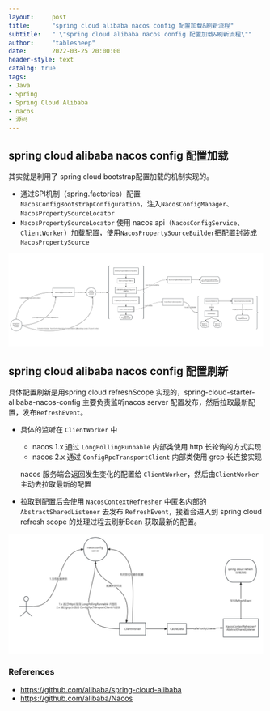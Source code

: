 ```yaml
---
layout:     post
title:      "spring cloud alibaba nacos config 配置加载&刷新流程"
subtitle:   " \"spring cloud alibaba nacos config 配置加载&刷新流程\""
author:     "tablesheep"
date:       2022-03-25 20:00:00
header-style: text
catalog: true
tags:
- Java
- Spring
- Spring Cloud Alibaba
- nacos
- 源码
---
```


## spring cloud alibaba nacos config 配置加载

其实就是利用了 spring cloud bootstrap配置加载的机制实现的。

- 通过SPI机制（spring.factories）配置`NacosConfigBootstrapConfiguration`，注入`NacosConfigManager`、`NacosPropertySourceLocator`
- `NacosPropertySourceLocator` 使用 nacos api（`NacosConfigService`、`ClientWorker`）加载配置，使用`NacosPropertySourceBuilder`把配置封装成`NacosPropertySource`

![spring-cloud-alibaba-nacos-config-load](/img/post/spring%20cloud%20alibaba%20nacos/spring%20cloud%20alibaba%20nacos%20config%20load.jpg)



## spring cloud alibaba nacos config 配置刷新

具体配置刷新是用spring cloud refreshScope 实现的，spring-cloud-starter-alibaba-nacos-config 主要负责监听nacos server 配置发布，然后拉取最新配置，发布`RefreshEvent`。

- 具体的监听在 `ClientWorker` 中

  - nacos 1.x 通过 `LongPollingRunnable` 内部类使用 http 长轮询的方式实现
  - nacos 2.x 通过 `ConfigRpcTransportClient` 内部类使用 grcp 长连接实现

  nacos 服务端会返回发生变化的配置给 `ClientWorker`，然后由`ClientWorker` 主动去拉取最新的配置

-  拉取到配置后会使用 `NacosContextRefresher` 中匿名内部的 `AbstractSharedListener` 去发布 `RefreshEvent`，接着会进入到 spring cloud refresh scope 的处理过程去刷新Bean 获取最新的配置。


![spring-cloud-alibaba-nacos-config-refresh](/img/post/spring%20cloud%20alibaba%20nacos/spring%20cloud%20alibaba%20nacos%20config%20refresh.jpg)




### References

- <https://github.com/alibaba/spring-cloud-alibaba>
- <https://github.com/alibaba/Nacos>